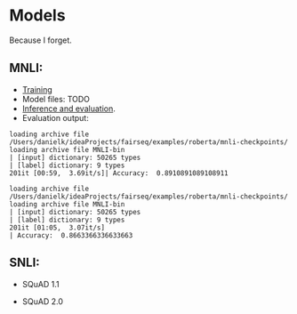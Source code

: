 # Models
Because I forget.

## MNLI: 
 - [Training](https://github.com/danyaljj/fairseq/blob/master/examples/roberta/README.glue.md) 
 - Model files: TODO 
 - [Inference and evaluation](https://github.com/danyaljj/fairseq/blob/master/examples/roberta/glue_inference.py).   
 - Evaluation output:  
 ```
 loading archive file /Users/danielk/ideaProjects/fairseq/examples/roberta/mnli-checkpoints/
loading archive file MNLI-bin
| [input] dictionary: 50265 types
| [label] dictionary: 9 types
201it [00:59,  3.69it/s]| Accuracy:  0.8910891089108911

loading archive file /Users/danielk/ideaProjects/fairseq/examples/roberta/mnli-checkpoints/
loading archive file MNLI-bin
| [input] dictionary: 50265 types
| [label] dictionary: 9 types
201it [01:05,  3.07it/s]
| Accuracy:  0.8663366336633663
 ```
 

## SNLI: 

- SQuAD 1.1 

- SQuAD 2.0 
